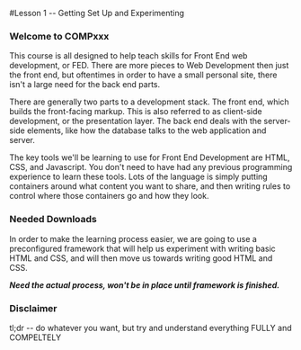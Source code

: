 #Lesson 1 -- Getting Set Up and Experimenting

<h3>Welcome to COMPxxx</h3>

This course is all designed to help teach skills for Front End web development, or FED. There are more pieces to Web Development then just the front end, but oftentimes in order to have a small personal site, there isn't a large need for the back end parts. 

There are generally two parts to a development stack. The front end, which builds the front-facing markup. This is also referred to as client-side development, or the presentation layer. The back end deals with the server-side elements, like how the database talks to the web application and server. 

The key tools we'll be learning to use for Front End Development are HTML, CSS, and Javascript. You don't need to have had any previous programming experience to learn these tools. Lots of the language is simply putting containers around what content you want to share, and then writing rules to control where those containers go and how they look. 

<h3>Needed Downloads</h3>

In order to make the learning process easier, we are going to use a preconfigured framework that will help us experiment with writing basic HTML and CSS, and will then move us towards writing good HTML and CSS.

***Need the actual process, won't be in place until framework is finished.***

<h3>Disclaimer</h3>

tl;dr -- do whatever you want, but try and understand everything FULLY and COMPELTELY

